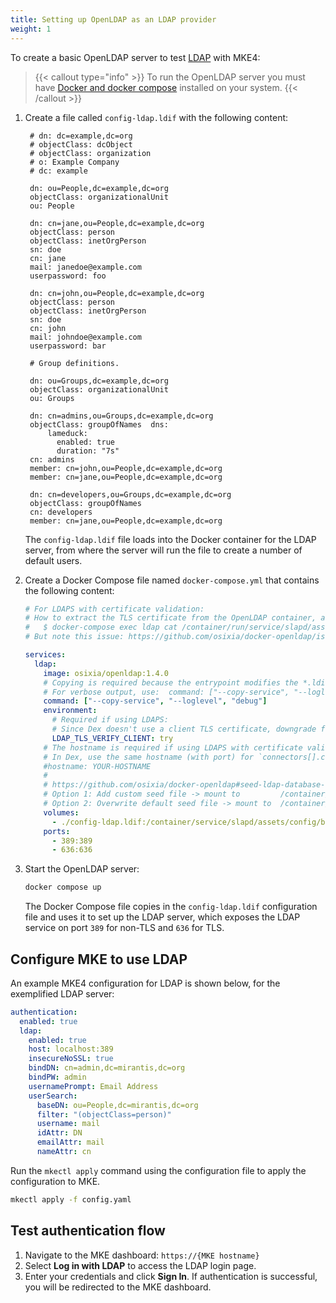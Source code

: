 ```yaml
---
title: Setting up OpenLDAP as an LDAP provider
weight: 1
---
```


To create a basic OpenLDAP server to test [LDAP](../../../../docs/operations/authentication/ldap) with MKE4:

>{{< callout type="info" >}}
  To run the OpenLDAP server you must have [Docker and docker compose](https://docs.docker.com/engine/install/) installed on your system.
{{< /callout >}}

1. Create a file called `config-ldap.ldif` with the following content:

   ```ldif
    # dn: dc=example,dc=org
    # objectClass: dcObject
    # objectClass: organization
    # o: Example Company
    # dc: example

    dn: ou=People,dc=example,dc=org
    objectClass: organizationalUnit
    ou: People

    dn: cn=jane,ou=People,dc=example,dc=org
    objectClass: person
    objectClass: inetOrgPerson
    sn: doe
    cn: jane
    mail: janedoe@example.com
    userpassword: foo

    dn: cn=john,ou=People,dc=example,dc=org
    objectClass: person
    objectClass: inetOrgPerson
    sn: doe
    cn: john
    mail: johndoe@example.com
    userpassword: bar

    # Group definitions.

    dn: ou=Groups,dc=example,dc=org
    objectClass: organizationalUnit
    ou: Groups

    dn: cn=admins,ou=Groups,dc=example,dc=org
    objectClass: groupOfNames  dns:
        lameduck:
          enabled: true
          duration: "7s"
    cn: admins
    member: cn=john,ou=People,dc=example,dc=org
    member: cn=jane,ou=People,dc=example,dc=org

    dn: cn=developers,ou=Groups,dc=example,dc=org
    objectClass: groupOfNames
    cn: developers
    member: cn=jane,ou=People,dc=example,dc=org
   ```

   The `config-ldap.ldif` file loads into the Docker container for the LDAP server, from where the server will run the file to create a number of default users.

2. Create a Docker Compose file named `docker-compose.yml` that contains the following content:

   ```yaml
   # For LDAPS with certificate validation:
   # How to extract the TLS certificate from the OpenLDAP container, and encode it for the Dex config (`rootCAData`):
   #   $ docker-compose exec ldap cat /container/run/service/slapd/assets/certs/ca.crt | base64 -w 0
   # But note this issue: https://github.com/osixia/docker-openldap/issues/506

   services:
     ldap:
       image: osixia/openldap:1.4.0
       # Copying is required because the entrypoint modifies the *.ldif files.
       # For verbose output, use:  command: ["--copy-service", "--loglevel", "debug"]
       command: ["--copy-service", "--loglevel", "debug"]
       environment:
         # Required if using LDAPS:
         # Since Dex doesn't use a client TLS certificate, downgrade from "demand" to "try".
         LDAP_TLS_VERIFY_CLIENT: try
       # The hostname is required if using LDAPS with certificate validation.
       # In Dex, use the same hostname (with port) for `connectors[].config.host`.
       #hostname: YOUR-HOSTNAME
       #
       # https://github.com/osixia/docker-openldap#seed-ldap-database-with-ldif
       # Option 1: Add custom seed file -> mount to         /container/service/slapd/assets/config/bootstrap/ldif/custom/
       # Option 2: Overwrite default seed file -> mount to  /container/service/slapd/assets/config/bootstrap/ldif/
       volumes:
         - ./config-ldap.ldif:/container/service/slapd/assets/config/bootstrap/ldif/custom/config-ldap.ldif
       ports:
         - 389:389
         - 636:636
   ```

3. Start the OpenLDAP server:

   ```bash
   docker compose up
   ```

   The Docker Compose file copies in the `config-ldap.ldif` configuration file and uses it to set up the LDAP server, which exposes the LDAP service on port `389` for non-TLS and `636` for TLS.

## Configure MKE to use LDAP

An example MKE4 configuration for LDAP is shown below, for the exemplified LDAP server:

```yaml
authentication:
  enabled: true
  ldap:
    enabled: true
    host: localhost:389
    insecureNoSSL: true
    bindDN: cn=admin,dc=mirantis,dc=org
    bindPW: admin
    usernamePrompt: Email Address
    userSearch:
      baseDN: ou=People,dc=mirantis,dc=org
      filter: "(objectClass=person)"
      username: mail
      idAttr: DN
      emailAttr: mail
      nameAttr: cn
```

Run the `mkectl apply` command using the configuration file to apply the configuration to MKE.

```bash
mkectl apply -f config.yaml
```

## Test authentication flow

1. Navigate to the MKE dashboard: `https://{MKE hostname}`
2. Select **Log in with LDAP** to access the LDAP login page.
3. Enter your credentials and click **Sign In**. If authentication is successful,
   you will be redirected to the MKE dashboard.
